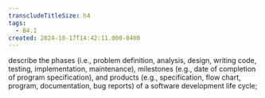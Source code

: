 ```yaml
---
transcludeTitleSize: h4
tags:
  - B4.1
created: 2024-10-17T14:42:11.000-0400
---
```

describe the phases (i.e., problem definition, analysis, design, writing code, testing, implementation, maintenance), milestones (e.g., date of completion of program specification), and products (e.g., specification, flow chart, program, documentation, bug reports) of a software development life cycle;